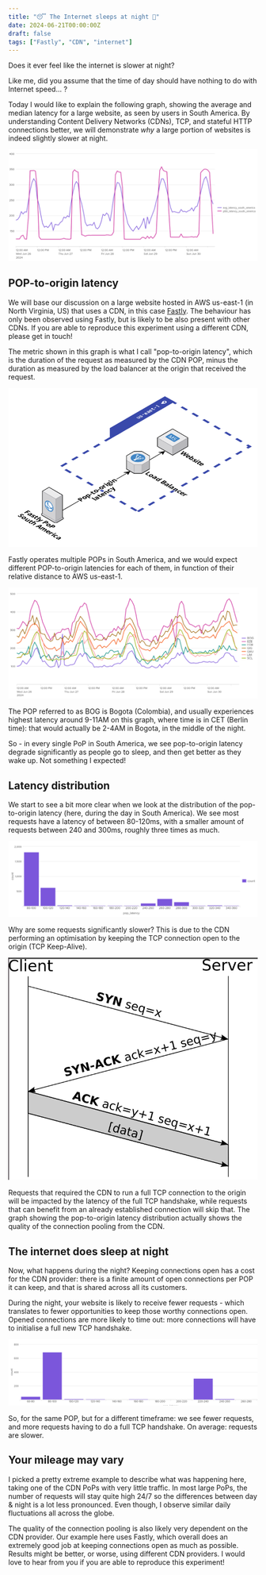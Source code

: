 ```yaml
---
title: "😴 The Internet sleeps at night 🌙"
date: 2024-06-21T00:00:00Z
draft: false
tags: ["Fastly", "CDN", "internet"]
---
```


Does it ever feel like the internet is slower at night?

Like me, did you assume that the time of day should have nothing to do with Internet
speed... ?

Today I would like to explain the following graph, showing the average and median
latency for a large website, as seen by users in South America. By understanding Content
Delivery Networks (CDNs), TCP, and stateful HTTP connections better, we will demonstrate
_why_ a large portion of websites is indeed slightly slower at night.
 
![POP to origin latency, South America](/assets/latency_south_america_light.png "Average and Median Latency from South America (ms)")


## POP-to-origin latency

We will base our discussion on a large website hosted in AWS us-east-1 (in North
Virginia, US) that uses a CDN, in this case [Fastly](https://www.fastly.com). The
behaviour has only been observed using Fastly, but is likely to be also present
with other CDNs. If you are able to reproduce this experiment using a different CDN,
please get in touch!

The metric shown in this graph is what I call "pop-to-origin latency", which is the
duration of the request as measured by the CDN POP, minus the duration as measured by
the load balancer at the origin that received the request.

![POP to origin latency](/assets/pop-to-origin-latency.png "Pop to origin latency")

Fastly operates multiple POPs in South America, and we would expect different
POP-to-origin latencies for each of them, in function of their relative distance
to AWS us-east-1.

![Average POP-to-origin latency by POP](/assets/pop-to-origin-latency-by-pop.png "Average POP-to-origin latency by POP in South America (ms)")


The POP referred to as BOG is Bogota (Colombia), and usually experiences highest latency
around 9-11AM on this graph, where time is in CET (Berlin time): that would
 actually be 2-4AM in Bogota, in the middle of the night.

So - in every single PoP in South America, we see pop-to-origin latency degrade
significantly as people go to sleep, and then get better as they wake up. Not
something I expected!


## Latency distribution

We start to see a bit more clear when we look at the distribution of the pop-to-origin
latency (here, during the day in South America). We see most requests have a latency
of between 80-120ms, with a smaller amount of requests between 240 and 300ms, roughly
three times as much.

![POP-to-origin latency distribution for BOG (day, ms)](/assets/pop-to-origin-latency-distribution.png "POP-to-origin latency distribution for the POP BOG (day, ms)")

Why are some requests significantly slower? This is due to the CDN performing an
optimisation by keeping the TCP connection open to the origin (TCP Keep-Alive).

![TCP connection (Wikipedia, CC-BY-SA-3.0-migrated)](/assets/tcp-handshake.png "TCP connection (Wikipedia, CC-BY-SA-3.0-migrated)")

Requests that required the CDN to run a full TCP connection to the origin will
be impacted by the latency of the full TCP handshake, while requests that can 
benefit from an already established connection will skip that. The graph showing
the pop-to-origin latency distribution actually shows the quality of the
connection pooling from the CDN.

## The internet does sleep at night

Now, what happens during the night? Keeping connections open has a cost for the CDN
provider: there is a finite amount of open connections per POP it can keep, and that
is shared across all its customers.

During the night, your website is likely to receive fewer requests - which translates
to fewer opportunities to keep those worthy connections open. Opened connections are
more likely to time out: more connections will have to initialise a full new TCP
handshake.

![POP-to-origin latency distribution for BOG (night, ms)](/assets/pop-to-origin-latency-distribution-night.png "POP-to-origin latency distribution for the POP BOG (night, ms)")

So, for the same POP, but for a different timeframe: we see fewer requests, and more
requests having to do a full TCP handshake. On average: requests are slower.


## Your mileage may vary

I picked a pretty extreme example to describe what was happening here, taking one
of the CDN PoPs with very little traffic. In most large PoPs, the number of
requests will stay quite high 24/7 so the differences between day & night is
a lot less pronounced. Even though, I observe similar daily fluctuations all
across the globe.

The quality of the connection pooling is also likely very dependent on the CDN
provider. Our example here uses Fastly, which overall does an extremely good job
at keeping connections open as much as possible. Results might be better, or worse,
using different CDN providers. I would love to hear from you if you are able to
reproduce this experiment!

